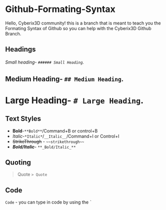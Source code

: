 # Github-Formating-Syntax
Hello, Cyberix3D community! this is a branch that is meant to teach you the Formating Syntax of Github so you can help with the Cyberix3D Github Branch.

## Headings

###### Small heading- `###### Small Heading`.
## Medium Heading- `## Medium Heading`.
# Large Heading- `# Large Heading`.

## Text Styles
- **Bold**-`**Bold**`/Command+B or control+B
- *Italic*-`*Italic*`/`__Italic__`/Command+I or Control+I
- ~~StrikeThrough~~ - `~~strikethrough~~`
- **_Bold/Italic_**- `**_Bold/Italic_**`

## Quoting
> Quote
`> Quote`

## Code

`Code` - you can type in code by using the *`*
